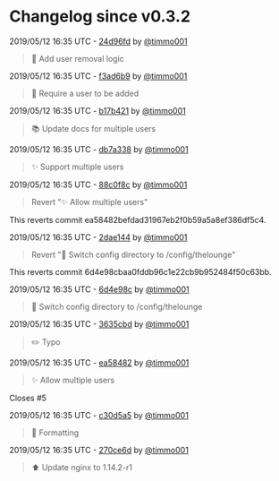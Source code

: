 # Changelog since v0.3.2

2019/05/12 16:35 UTC - [24d96fd](https://github.com/hassio-addons/addon-thelounge/commit/24d96fd4544ff46c67e5d896662b9c3269697739) by [@timmo001](https://github.com/timmo001)
> :hammer: Add user removal logic 

2019/05/12 16:35 UTC - [f3ad6b9](https://github.com/hassio-addons/addon-thelounge/commit/f3ad6b92a1e24e0ea6c474af7e5b6665419503e4) by [@timmo001](https://github.com/timmo001)
> :hammer: Require a user to be added 

2019/05/12 16:35 UTC - [b17b421](https://github.com/hassio-addons/addon-thelounge/commit/b17b421bf0b1841c9fa21e92a8824e6991e3076d) by [@timmo001](https://github.com/timmo001)
> :books: Update docs for multiple users 

2019/05/12 16:35 UTC - [db7a338](https://github.com/hassio-addons/addon-thelounge/commit/db7a338de8ecd087e19cf0a02bd610ce45ee535a) by [@timmo001](https://github.com/timmo001)
> :sparkles: Support multiple users 

2019/05/12 16:35 UTC - [88c0f8c](https://github.com/hassio-addons/addon-thelounge/commit/88c0f8c4ad3c1ec572ce6c51e3c5a8b7429018d5) by [@timmo001](https://github.com/timmo001)
> Revert ":sparkles: Allow multiple users"

This reverts commit ea58482befdad31967eb2f0b59a5a8ef386df5c4. 

2019/05/12 16:35 UTC - [2dae144](https://github.com/hassio-addons/addon-thelounge/commit/2dae14468f6143fc2ba3fccce7d7e0a73126818a) by [@timmo001](https://github.com/timmo001)
> Revert ":hammer: Switch config directory to /config/thelounge"

This reverts commit 6d4e98cbaa0fddb96c1e22cb9b952484f50c63bb. 

2019/05/12 16:35 UTC - [6d4e98c](https://github.com/hassio-addons/addon-thelounge/commit/6d4e98cbaa0fddb96c1e22cb9b952484f50c63bb) by [@timmo001](https://github.com/timmo001)
> :hammer: Switch config directory to /config/thelounge 

2019/05/12 16:35 UTC - [3635cbd](https://github.com/hassio-addons/addon-thelounge/commit/3635cbd915bcee54609811229a15e04f1d2ba831) by [@timmo001](https://github.com/timmo001)
> :pencil2: Typo 

2019/05/12 16:35 UTC - [ea58482](https://github.com/hassio-addons/addon-thelounge/commit/ea58482befdad31967eb2f0b59a5a8ef386df5c4) by [@timmo001](https://github.com/timmo001)
> :sparkles: Allow multiple users

Closes #5 

2019/05/12 16:35 UTC - [c30d5a5](https://github.com/hassio-addons/addon-thelounge/commit/c30d5a5293ba3e22e0ccba4a3d5939aeff1c63c0) by [@timmo001](https://github.com/timmo001)
> :hammer: Formatting 

2019/05/12 16:35 UTC - [270ce6d](https://github.com/hassio-addons/addon-thelounge/commit/270ce6de2acb6f49b435be21cb8a223d49ac4771) by [@timmo001](https://github.com/timmo001)
> :arrow_up: Update nginx to 1.14.2-r1 

